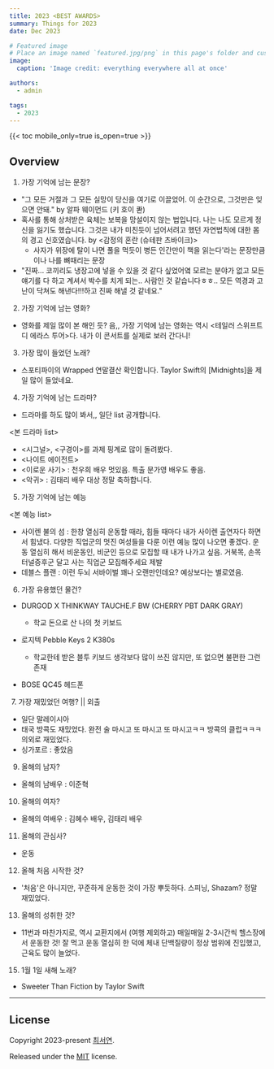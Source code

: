 ```yaml
---
title: 2023 <BEST AWARDS>
summary: Things for 2023
date: Dec 2023

# Featured image
# Place an image named `featured.jpg/png` in this page's folder and customize its options here.
image:
  caption: 'Image credit: everything everywhere all at once'

authors:
  - admin

tags:
  - 2023
---
```




{{< toc mobile_only=true is_open=true >}}

## Overview

1. 가장 기억에 남는 문장?
- "그 모든 거절과 그 모든 실망이 당신을 여기로 이끌었어. 이 순간으로, 그것만은 잊으면 안돼." by 알파 웨이먼드 (키 호이 콴)
- 혹사를 통해 상처받은 육체는 보복을 망설이지 않는 법입니다. 나는 나도 모르게 정신을 잃기도 했습니다. 그것은 내가 미친듯이 넘어서려고 했던 자연법칙에 대한 몸의 경고 신호였습니다. by <감정의 혼란 (슈테판 츠바이크)>
  - 사자가 위장에 탈이 나면 풀을 먹듯이 병든 인간만이 책을 읽는다'라는 문장만큼이나 나를 뼈때리는 문장
- "진짜... 코끼리도 냉장고에 넣을 수 있을 것 같다 싶었어옄 모르는 분야가 없고 모든 얘기를 다 하고 계셔서 박수를 치게 되는.. 사람인 것 같습니다ㅎㅎ.. 모든 역경과 고난이 닥쳐도 해낸다!!!하고 진짜 해낼 것 같네요."

2. 가장 기억에 남는 영화?
- 영화를 제일 많이 본 해인 듯? 음,, 가장 기억에 남는 영화는 역시 <테일러 스위프트 디 에라스 투어>다. 내가 이 콘서트를 실제로 보러 간다니!

3. 가장 많이 들었던 노래?
- 스포티파이의 Wrapped 연말결산 확인합니다. 
Taylor Swift의 [Midnights]을 제일 많이 들었네요.

4. 가장 기억에 남는 드라마?
- 드라마를 하도 많이 봐서,, 일단 list 공개합니다.

<본 드라마 list>
- <시그널>, <구경이>를 과제 핑계로 많이 돌려봤다. 
- <나이트 에이전트>
- <이로운 사기>
: 천우희 배우 멋있음. 특출 문가영 배우도 좋음.
- <악귀>
: 김태리 배우 대상 정말 축하합니다.


5. 가장 기억에 남는 예능

<본 예능 list>
- 사이렌 불의 섬
: 한창 열심히 운동할 때라, 힘들 때마다 내가 사이렌 출연자다 하면서 힘냈다. 다양한 직업군의 멋진 여성들을 다룬 이런 예능 많이 나오면 좋겠다. 운동 열심히 해서 비운동인, 비군인 등으로 모집할 때 내가 나가고 싶음. 거북목, 손목터널증후군 달고 사는 직업군 모집해주세요 제발
- 데블스 플랜 
: 이런 두뇌 서바이벌 꽤나 오랜만인데요? 예상보다는 별로였음.

6. 가장 유용했던 물건?

- DURGOD X THINKWAY TAUCHE.F BW (CHERRY PBT DARK GRAY)
  - 학교 돈으로 산 나의 첫 키보드

- 로지텍 Pebble Keys 2 K380s 
  - 학교한테 받은 블투 키보드 
    생각보다 많이 쓰진 않지만, 또 없으면 불편한 그런 존재
- BOSE QC45 헤드폰

​
7. 가장 재밌었던 여행? || 외출
- 일단 말레이시아
- 태국 방콕도 재밌었다. 완전 술 마시고 또 마시고 또 마시고ㅋㅋ 방콕의 클럽ㅋㅋㅋ 의외로 재밌었다. 
- 싱가포르 : 좋았음

9. 올해의 남자?
- 올해의 남배우 : 이준혁

10. 올해의 여자?
- 올해의 여배우 : 김혜수 배우, 김태리 배우

11. 올해의 관심사?
- 운동

12. 올해 처음 시작한 것?
- '처음'은 아니지만, 꾸준하게 운동한 것이 가장 뿌듯하다. 스피닝, Shazam? 정말 재밌었다. 

13. 올해의 성취한 것?
- 11번과 마찬가지로, 역시 교환지에서 (여행 제외하고) 매일매일 2-3시간씩 헬스장에서 운동한 것! 잘 먹고 운동 열심히 한 덕에 체내 단백질량이 정상 범위에 진입했고, 근육도 많이 늘었다. 

15. 1월 1일 새해 노래?
- Sweeter Than Fiction by Taylor Swift


---------------------------------------------

## License

Copyright 2023-present [최서연](https://blog.naver.com/yseoharu/223308420833).

Released under the [MIT](https://github.com/HugoBlox/hugo-blox-builder/blob/main/LICENSE.md) license.
